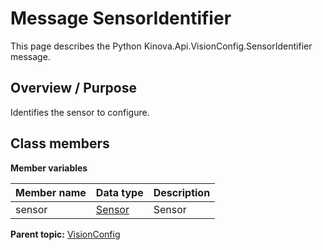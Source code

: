 # Message SensorIdentifier

This page describes the Python Kinova.Api.VisionConfig.SensorIdentifier message.

## Overview / Purpose

Identifies the sensor to configure.

## Class members

 **Member variables** 

|Member name|Data type|Description|
|-----------|---------|-----------|
|sensor| [Sensor](enm_VisionConfig_Sensor.md#)|Sensor|

**Parent topic:** [VisionConfig](../references/summary_VisionConfig.md)


